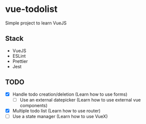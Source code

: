 # vue-todolist

Simple project to learn VueJS

## Stack

- VueJS
- ESLint
- Prettier
- Jest

## TODO

- [x] Handle todo creation/deletion (Learn how to use forms)
  - [ ] Use an external datepicker (Learn how to use external vue components)
- [x] Multiple todo list (Learn how to use router)
- [ ] Use a state manager (Learn how to use VueX)

